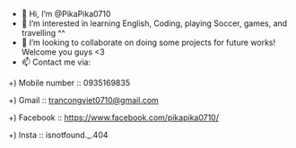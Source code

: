 - 👋 Hi, I’m @PikaPika0710
- 👀 I’m interested in learning English, Coding, playing Soccer, games, and travelling ^^ 
- 💞️ I’m looking to collaborate on doing some projects for future works! Welcome you guys <3
- 📫 Contact me via:

+) Mobile number :: 0935169835

+) Gmail :: trancongviet0710@gmail.com

+) Facebook :: https://www.facebook.com/pikapika0710/

+) Insta :: isnotfound._.404
<!---
PikaPika0710/PikaPika0710 is a ✨ special ✨ repository because its `README.md` (this file) appears on your GitHub profile.
You can click the Preview link to take a look at your changes.
--->


